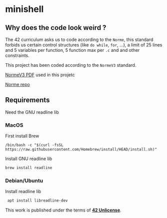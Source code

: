 # minishell

## Why does the code look weird ?

The 42 curriculum asks us to code according to the `Norme`, this standard forbids us certain control structures (like `do while`, `for`, ...), a limit of 25 lines and 5 variables per function, 5 function max per `.c` and and other constraints.

This project has been coded according to the `NormeV3` standard.

[NormeV3 PDF](https://github.com/Matthew-Dreemurr/Media-Stock/blob/master/norm/en.normV3.pdf) used in this projetc

[Norme repo](https://github.com/42School/norminette)

## Requirements

Need the GNU readline lib

### MacOS

First install Brew
```
/bin/bash -c "$(curl -fsSL https://raw.githubusercontent.com/Homebrew/install/HEAD/install.sh)"
```

Install GNU readline lib
```sh
brew install readline 
```

### Debian/Ubuntu

Install readline lib
```sh
 apt install libreadline-dev
```


This work is published under the terms of **[42 Unlicense](https://github.com/gcamerli/42unlicense)**.